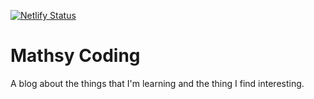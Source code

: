 [![Netlify Status](https://api.netlify.com/api/v1/badges/1bf21ec5-9b5f-4ccc-a8f6-eebc5624e29a/deploy-status)](https://app.netlify.com/sites/mathsycoding/deploys)
# Mathsy Coding

A blog about the things that I'm learning and the thing I find interesting.
